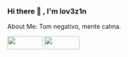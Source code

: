 ### Hi there 👋 , I'm lov3z1n
About Me:
Tom negativo, mente calma.


<img src="https://camo.githubusercontent.com/3b065ab0adb12f30e66fb89964815a3d2cf57aa1121a8f952330a8a87f65d5a7/68747470733a2f2f696d672e736869656c64732e696f2f62616467652f507974686f6e2d3041304130413f7374796c653d666f722d7468652d6261646765266c6f676f3d707974686f6e266c6f676f436f6c6f723d6379616e" width="80" height="30"> <img src="https://camo.githubusercontent.com/6174d25625e36ff8bceabb7e7daf8f7316114f54637891ce1050730cc56d0e89/68747470733a2f2f696d672e736869656c64732e696f2f62616467652f57696e646f77732d3041304130413f7374796c653d666f722d7468652d6261646765266c6f676f3d77696e646f7773266c6f676f436f6c6f723d6379616e" width="80" height="30"> 
<!--
**lov3z1n/lov3z1n** is a ✨ _special_ ✨ repository because its `README.md` (this file) appears on your GitHub profile. 

Here are some ideas to get you started:

- 🔭 I’m currently working on ...
- 🌱 I’m currently learning ...
- 👯 I’m looking to collaborate on ...
- 🤔 I’m looking for help with ...
- 💬 Ask me about ...
- 📫 How to reach me: ...
- 😄 Pronouns: ...
- ⚡ Fun fact: ...
-->
